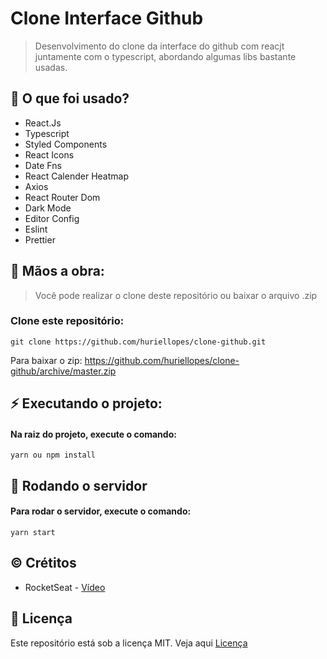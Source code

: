 # Clone Interface Github

> Desenvolvimento do clone da interface do github com reacjt juntamente com o typescript, abordando algumas libs bastante usadas.

## 📖 O que foi usado?

- React.Js
- Typescript
- Styled Components
- React Icons
- Date Fns
- React Calender Heatmap
- Axios
- React Router Dom
- Dark Mode
- Editor Config
- Eslint
- Prettier

## 👐 Mãos a obra:

> Você pode realizar o clone deste repositório ou baixar o arquivo .zip

### Clone este repositório:

```
git clone https://github.com/huriellopes/clone-github.git
```

Para baixar o zip: https://github.com/huriellopes/clone-github/archive/master.zip

## ⚡ Executando o projeto:

#### Na raiz do projeto, execute o comando:

````
yarn ou npm install
````

## 🚀 Rodando o servidor

#### Para rodar o servidor, execute o comando:

````
yarn start
````

## © Crétitos

- RocketSeat - [Vídeo](https://www.youtube.com/watch?v=iLEbGQXsg3k)

## 📝 Licença

Este repositório está sob a licença MIT. Veja aqui [Licença](LICENSE)

